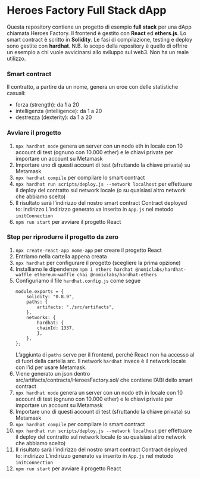 # Heroes Factory Full Stack dApp
Questa repository contiene un progetto di esempio **full stack** per una dApp chiamata Heroes Factory.
Il frontend è gestito con **React** ed **ethers.js**. Lo smart contract è scritto in **Solidity**. Le fasi di compilazione, testing e deploy sono gestite con **hardhat**.
N.B. lo scopo della repository è quello di offrire un esempio a chi vuole avvicinarsi allo sviluppo sul web3. Non ha un reale utilizzo.

### Smart contract
Il contratto, a partire da un nome, genera un eroe con delle statistiche casuali:
- forza (strength): da 1 a 20
- intelligenza (intelligence): da 1 a 20
- destrezza (dexterity): da 1 a 20

### Avviare il progetto
1. `npx hardhat node`
genera un server con un nodo eth in locale con 10 account di test (ognuno con 10.000 ether) e le chiavi private per importare un account su Metamask
1. Importare uno di questi account di test (sfruttando la chiave privata) su Metamask
1. `npx hardhat compile` per compilare lo smart contract
1. `npx hardhat run scripts/deploy.js --network localhost` 
per effettuare il deploy del contratto sul network locale (o su qualsiasi altro network che abbiamo scelto)
1. Il risultato sarà l’indirizzo del nostro smart contract
    Contract deployed to: indirizzo
    L’indirizzo generato va inserito in `App.js` nel metodo `initConnection`
1. `npm run start` per avviare il progetto React

### Step per riprodurre il progetto da zero
1. `npx create-react-app nome-app` per creare il progetto React
1. Entriamo nella cartella appena creata
1. `npx hardhat` per configurare il progetto (scegliere la prima opzione)
1. Installiamo le dipendenze
    `npm i ethers hardhat @nomiclabs/hardhat-waffle ethereum-waffle chai @nomiclabs/hardhat-ethers`
1. Configuriamo il file `hardhat.config.js` come segue
    ```
    module.exports = {
        solidity: "0.8.9",
        paths: {
            artifacts: "./src/artifacts",
        },
        networks: {
            hardhat: {
            chainId: 1337,
            },
        },
    };
    ```
    L’aggiunta di `paths` serve per il frontend, perché React non ha accesso al di fuori della cartella src. Il network `hardhat` invece è il network locale con l’id per usare Metamask.
1. Viene generato un json dentro src/artifacts/contracts/HeroesFactory.sol/ che contiene l’ABI dello smart contract
1. `npx hardhat node`
    genera un server con un nodo eth in locale con 10 account di test (ognuno con 10.000 ether) e le chiavi private per importare un account su Metamask
1. Importare uno di questi account di test (sfruttando la chiave privata) su Metamask
1. `npx hardhat compile` per compilare lo smart contract
1. `npx hardhat run scripts/deploy.js --network localhost` 
per effettuare il deploy del contratto sul network locale (o su qualsiasi altro network che abbiamo scelto)
1. Il risultato sarà l’indirizzo del nostro smart contract
    Contract deployed to: indirizzo
    L’indirizzo generato va inserito in `App.js` nel metodo `initConnection`
1. `npm run start` per avviare il progetto React

